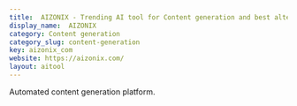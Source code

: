 ```yaml
---
title:  AIZONIX - Trending AI tool for Content generation and best alternatives
display_name:  AIZONIX
category: Content generation
category_slug: content-generation
key: aizonix_com
website: https://aizonix.com/
layout: aitool
---
```


Automated content generation platform.
